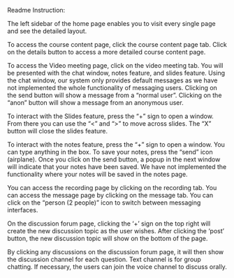 Readme Instruction:


The left sidebar of the home page enables you to visit every single page and see the detailed layout.

To access the course content page, click the course content page tab. Click on the details button to access a more detailed course content page. 

To access the Video meeting page, click on the video meeting tab. You will be presented with the chat window, notes feature, and slides feature. Using the chat window, our system only provides default messages as we have not implemented the whole functionality of messaging users. Clicking on the send button will show a message from a “normal user”. Clicking on the “anon” button will show a message from an anonymous user.

To interact with the Slides feature, press the “+” sign to open a window. From there you can use the “<” and “>” to move across slides. The “X” button will close the slides feature.

To interact with the notes feature, press the “+” sign to open a window. You can type anything in the box. To save your notes, press the “send” icon (airplane). Once you click on the send button, a popup in the next window will indicate that your notes have been saved. We have not implemented the functionality where your notes will be saved in the notes page. 

You can access the recording page by clicking on the recording tab.
You can access the message page by clicking on the message tab. You can click on the “person (2 people)” icon to switch between messaging interfaces.

On the discussion forum page, clicking the ‘+’ sign  on the top right will create the new discussion topic as the user wishes. After clicking the ‘post’ button, the new discussion topic will show on the bottom of the page.

By clicking any discussions on the discussion forum page, it will then show the discussion channel for each question. Text channel is for group chatting. If necessary, the users can join the voice channel to discuss orally.
